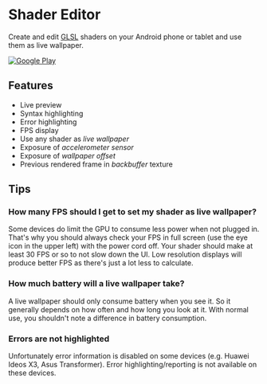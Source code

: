 Shader Editor
=============

Create and edit [GLSL](https://en.wikipedia.org/wiki/GLSL) shaders on your Android phone or tablet and use them as live wallpaper.

[![Google Play](http://developer.android.com/images/brand/en_generic_rgb_wo_45.png)](https://play.google.com/store/apps/details?id=de.markusfisch.android.shadereditor)

Features
--------

* Live preview
* Syntax highlighting
* Error highlighting
* FPS display
* Use any shader as _live wallpaper_
* Exposure of _accelerometer sensor_
* Exposure of _wallpaper offset_
* Previous rendered frame in _backbuffer_ texture

Tips
----

### How many FPS should I get to set my shader as live wallpaper?

Some devices do limit the GPU to consume less power when not plugged in. That's why you should always check your FPS in full screen (use the eye icon in the upper left) with the power cord off. Your shader should make at least 30 FPS or so to not slow down the UI. Low resolution displays will produce better FPS as there's just a lot less to calculate.

### How much battery will a live wallpaper take?

A live wallpaper should only consume battery when you see it. So it generally depends on how often and how long you look at it. With normal use, you shouldn't note a difference in battery consumption.

### Errors are not highlighted

Unfortunately error information is disabled on some devices (e.g. Huawei Ideos X3, Asus Transformer). Error highlighting/reporting is not available on these devices.
